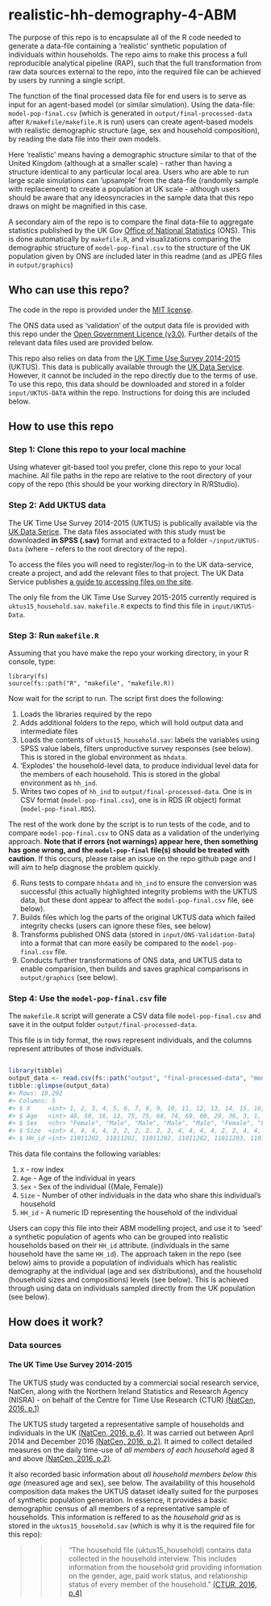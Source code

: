 
<!-- README.md is generated from README.Rmd. Please edit that file -->

# realistic-hh-demography-4-ABM

The purpose of this repo is to encapsulate all of the R code needed to
generate a data-file containing a ‘realistic’ synthetic population of
individuals within households. The repo aims to make this process a full
reproducible analytical pipeline (RAP), such that the full
transformation from raw data sources external to the repo, into the
required file can be achieved by users by running a single script.

The function of the final processed data file for end users is to serve
as input for an agent-based model (or similar simulation). Using the
data-file: `model-pop-final.csv` (which is generated in
`output/final-processed-data` after `R/makefile/makefile.R` is run)
users can create agent-based models with realistic demographic structure
(age, sex and household composition), by reading the data file into
their own models.

Here ‘realistic’ means having a demographic structure similar to that of
the United Kingdom (although at a smaller scale) - rather than having a
structure identical to any particular local area. Users who are able to
run large scale simulations can ‘upsample’ from the data-file (randomly
sample with replacement) to create a population at UK scale - although
users should be aware that any ideosyncracies in the sample data that
this repo draws on might be magnified in this case.

A secondary aim of the repo is to compare the final data-file to
aggregate statistics published by the UK Gov [Office of National
Statistics](https://www.ons.gov.uk/) (ONS). This is done automatically
by `makefile.R`, and visualizations comparing the demographic structure
of `model-pop-final.csv` to the structure of the UK population given by
ONS are included later in this readme (and as JPEG files in
`output/graphics`)

## Who can use this repo?

The code in the repo is provided under the [MIT
license](https://github.com/ltdroy/realistic-hh-demography-4-ABM/blob/master/LICENSE).

The ONS data used as ‘validation’ of the output data file is provided
with this repo under the [Open Government Licence
(v3.0)](http://www.nationalarchives.gov.uk/doc/open-government-licence).
Further details of the relevant data files used are provided below.

This repo also relies on data from the [UK Time Use
Survey 2014-2015](https://beta.ukdataservice.ac.uk/datacatalogue/studies/study?id=8128)
(UKTUS). This data is publically available through the [UK Data
Service](https://beta.ukdataservice.ac.uk/datacatalogue/studies/study?id=8128).
However, it cannot be included in the repo directly due to the terms of
use. To use this repo, this data should be downloaded and stored in a
folder `input/UKTUS-DATA` within the repo. Instructions for doing this
are included below.

## How to use this repo

### Step 1: Clone this repo to your local machine

Using whatever git-based tool you prefer, clone this repo to your local
machine. All file paths in the repo are relative to the root directory
of your copy of the repo (this should be your working directory in
R/RStudio).

### Step 2: Add UKTUS data

The UK Time Use Survey 2014-2015 (UKTUS) is publically available via the
[UK Data
Serice](https://beta.ukdataservice.ac.uk/datacatalogue/studies/study?id=8128).
The data files associated with this study must be downloaded **in SPSS
(.sav)** format and extracted to a folder `~/input/UKTUS-Data` (where
`~` refers to the root directory of the repo).

To access the files you will need to register/log-in to the UK
data-service, create a project, and add the relevant files to that
project. The UK Data Service publishes [a guide to accessing files on
the site](https://www.ukdataservice.ac.uk/get-data/how-to-access.aspx).

The only file from the UK Time Use Survey 2015-2015 currently required
is `uktus15_household.sav`. `makefile.R` expects to find this file in
`input/UKTUS-Data`.

### Step 3: Run `makefile.R`

Assuming that you have make the repo your working directory, in your R
console, type:

    library(fs)
    source(fs::path("R", "makefile", "makefile.R))

Now wait for the script to run. The script first does the following:

1.  Loads the libraries required by the repo
2.  Adds additional folders to the repo, which will hold output data and
    intermediate files
3.  Loads the contents of `uktus15_household.sav`: labels the variables
    using SPSS value labels, filters unproductive survey responses (see
    below). This is stored in the global environment as `hhdata`.
4.  ‘Explodes’ the household-level data, to produce individual level
    data for the members of each household. This is stored in the global
    environment as `hh_ind`.
5.  Writes two copes of `hh_ind` to `output/final-processed-data`. One
    is in CSV format (`model-pop-final.csv`), one is in RDS (R object)
    format (`model-pop-final.RDS`).

The rest of the work done by the script is to run tests of the code, and
to compare `model-pop-final.csv` to ONS data as a validation of the
underlying approach. **Note that if errors (not warnings) appear here,
then something has gone wrong, and the `model-pop-final` file(s) should
be treated with caution**. If this occurs, please raise an issue on the
repo github page and I will aim to help diagnose the problem quickly.

6.  Runs tests to compare `hhdata` and `hh_ind` to ensure the conversion
    was successful (this actually highlighted integrity problems with
    the UKTUS data, but these dont appear to affect the
    `model-pop-final.csv` file, see below).
7.  Builds files which log the parts of the original UKTUS data which
    failed integrity checks (users can ignore these files, see below)
8.  Transforms published ONS data (stored in
    `input/ONS-Validation-Data`) into a format that can more easily be
    compared to the `model-pop-final.csv` file.
9.  Conducts further transformations of ONS data, and UKTUS data to
    enable comparision, then builds and saves graphical comparisons in
    `output/graphics` (see below).

### Step 4: Use the `model-pop-final.csv` file

The `makefile.R` script will generate a CSV data file
`model-pop-final.csv` and save it in the output folder
`output/final-processed-data`.

This file is in tidy format, the rows represent individuals, and the
columns represent attributes of those individuals.

``` r

library(tibble)
output_data <- read.csv(fs::path("output", "final-processed-data", "model-pop-final.csv"))
tibble::glimpse(output_data)
#> Rows: 10,292
#> Columns: 5
#> $ X     <int> 1, 2, 3, 4, 5, 6, 7, 8, 9, 10, 11, 12, 13, 14, 15, 16, 17, 18, 19, 20, 21, 22, ...
#> $ Age   <int> 48, 50, 16, 13, 75, 75, 68, 74, 69, 60, 29, 36, 3, 1, 69, 70, 41, 44, 14, 12, 4...
#> $ Sex   <chr> "Female", "Male", "Male", "Male", "Male", "Female", "Female", "Male", "Male", "...
#> $ Size  <int> 4, 4, 4, 4, 2, 2, 2, 2, 2, 2, 4, 4, 4, 4, 2, 2, 4, 4, 4, 4, 4, 4, 4, 4, 1, 1, 3...
#> $ HH_id <int> 11011202, 11011202, 11011202, 11011202, 11011203, 11011203, 11011207, 11011207,...
```

This data file contains the following variables:

1.  `X` - row index
2.  `Age` - Age of the individual in years
3.  `Sex` - Sex of the individual \(\{Male, Female\}\)
4.  `Size` - Number of other individuals in the data who share this
    individual’s household
5.  `HH_id` - A numeric ID representing the household of the individual

Users can copy this file into their ABM modelling project, and use it to
‘seed’ a synthetic population of agents who can be grouped into
realistic households based on their `HH_id` attribute. (individuals in
the same household have the same `HH_id`). The approach taken in the
repo (see below) aims to provide a population of individuals which has
realistic demography at the individual (age and sex distributions), and
the household (household sizes and compositions) levels (see below).
This is achieved through using data on individuals sampled directly from
the UK population (see below).

## How does it work?

### Data sources

#### The UK Time Use Survey 2014-2015

The UKTUS study was conducted by a commercial social research service,
NatCen, along with the Northern Ireland Statistics and Research Agency
(NISRA) - on behalf of the Centre for Time Use Research (CTUR) [(NatCen,
2016,
p.1)](ref/technical-documentation/CTUS%20Documentation/8128_natcen_reports.pdf)

The UKTUS study targeted a representative sample of households and
individuals in the UK [(NatCen, 2016,
p.4)](ref/technical-documentation/CTUS%20Documentation/8128_natcen_reports.pdf).
It was carried out between April 2014 and December 2016 [(NatCen, 2016,
p.2)](ref/technical-documentation/CTUS%20Documentation/8128_natcen_reports.pdf).
It aimed to collect detailed measures on the daily time-use of *all
members of each household* aged 8 and above [(NatCen, 2016,
p.2)](ref/technical-documentation/CTUS%20Documentation/8128_natcen_reports.pdf).

It also recorded basic information about *all household members below
this age* (measured age and sex), see below. The availability of this
household composition data makes the UKTUS dataset ideally suited for
the purposes of synthetic population generation. In essence, it provides
a basic demographic census of all members of a representative sample of
households. This information is reffered to as the *household grid* as
is stored in the `uktus15_household.sav` (which is why it is the
required file for this repo):

> > > “The household file (uktus15\_household) contains data collected
> > > in the household interview. This includes information from the
> > > household grid providing information on the gender, age, paid work
> > > status, and relationship status of every member of the household.”
> > > [(CTUR, 2016,
> > > p.4)](ref/technical-documentation/CTUS%20Documentation/8128_ctur_report.pdf)

